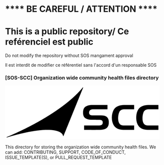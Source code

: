 # **** BE CAREFUL / ATTENTION ****
# This is a public repository/ Ce reférenciel est public

Do not modify the repository without SOS mangament approval

Il est interdit de modifier ce référentiel sans l'accord d'un responsable SOS

### [SOS-SCC] Organization wide community health files directory
![Test Image 1](LogoSCC.png)

This directory for storing the organization wide community health files. We can add: CONTRIBUTING, SUPPORT, CODE_OF_CONDUCT, ISSUE_TEMPLATE(S), or PULL_REQUEST_TEMPLATE


